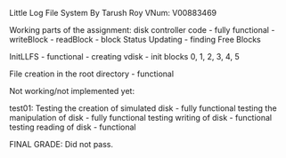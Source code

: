 Little Log File System
By Tarush Roy
VNum: V00883469

Working parts of the assignment:
disk controller code - fully functional
	- writeBlock
	- readBlock
	- block Status Updating
	- finding Free Blocks
	
InitLLFS - functional
	- creating vdisk
	- init blocks 0, 1, 2, 3, 4, 5
	
File creation in the root directory - functional	

Not working/not implemented yet:

test01:
Testing the creation of simulated disk - fully functional
testing the manipulation of disk - fully functional
testing writing of disk - functional
testing reading of disk - functional

FINAL GRADE: Did not pass.
